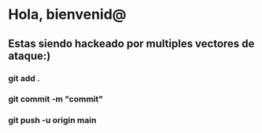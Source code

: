 # Hola, bienvenid@
## Estas siendo hackeado por multiples vectores de ataque:)
### git add .
### git commit -m "commit"
### git push -u origin main
